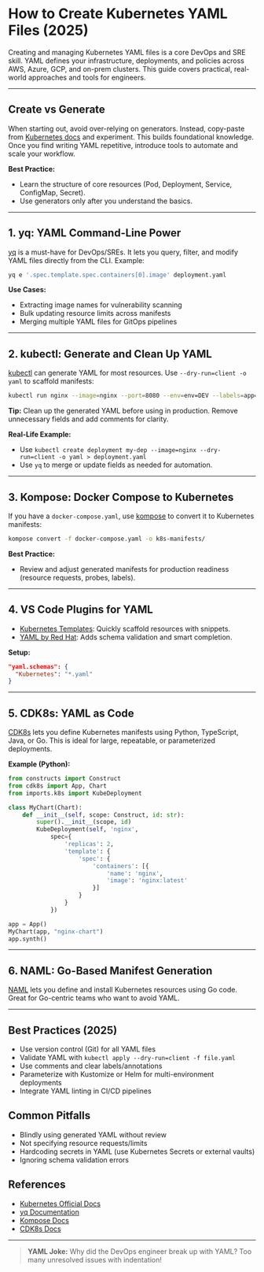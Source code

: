 # How to Create Kubernetes YAML Files (2025)

Creating and managing Kubernetes YAML files is a core DevOps and SRE skill. YAML defines your infrastructure, deployments, and policies across AWS, Azure, GCP, and on-prem clusters. This guide covers practical, real-world approaches and tools for engineers.

---

## Create vs Generate

When starting out, avoid over-relying on generators. Instead, copy-paste from [Kubernetes docs](https://kubernetes.io/) and experiment. This builds foundational knowledge. Once you find writing YAML repetitive, introduce tools to automate and scale your workflow.

**Best Practice:**
- Learn the structure of core resources (Pod, Deployment, Service, ConfigMap, Secret).
- Use generators only after you understand the basics.

---

## 1. yq: YAML Command-Line Power

[yq](https://mikefarah.gitbook.io/yq/) is a must-have for DevOps/SREs. It lets you query, filter, and modify YAML files directly from the CLI. Example:

```bash
yq e '.spec.template.spec.containers[0].image' deployment.yaml
```

**Use Cases:**
- Extracting image names for vulnerability scanning
- Bulk updating resource limits across manifests
- Merging multiple YAML files for GitOps pipelines

---

## 2. kubectl: Generate and Clean Up YAML

[kubectl](https://kubernetes.io/docs/reference/kubectl/kubectl/) can generate YAML for most resources. Use `--dry-run=client -o yaml` to scaffold manifests:

```bash
kubectl run nginx --image=nginx --port=8080 --env=env=DEV --labels=app=nginx,owner=user --dry-run=client -o yaml > nginx-pod.yaml
```

**Tip:** Clean up the generated YAML before using in production. Remove unnecessary fields and add comments for clarity.

**Real-Life Example:**
- Use `kubectl create deployment my-dep --image=nginx --dry-run=client -o yaml > deployment.yaml`
- Use `yq` to merge or update fields as needed for automation.

---

## 3. Kompose: Docker Compose to Kubernetes

If you have a `docker-compose.yaml`, use [kompose](https://kompose.io/) to convert it to Kubernetes manifests:

```bash
kompose convert -f docker-compose.yaml -o k8s-manifests/
```

**Best Practice:**
- Review and adjust generated manifests for production readiness (resource requests, probes, labels).

---

## 4. VS Code Plugins for YAML

- [Kubernetes Templates](https://marketplace.visualstudio.com/items?itemName=lunuan.kubernetes-templates): Quickly scaffold resources with snippets.
- [YAML by Red Hat](https://marketplace.visualstudio.com/items?itemName=redhat.vscode-yaml): Adds schema validation and smart completion.

**Setup:**
```json
"yaml.schemas": {
  "Kubernetes": "*.yaml"
}
```

---

## 5. CDK8s: YAML as Code

[CDK8s](https://cdk8s.io/) lets you define Kubernetes manifests using Python, TypeScript, Java, or Go. This is ideal for large, repeatable, or parameterized deployments.

**Example (Python):**
```python
from constructs import Construct
from cdk8s import App, Chart
from imports.k8s import KubeDeployment

class MyChart(Chart):
    def __init__(self, scope: Construct, id: str):
        super().__init__(scope, id)
        KubeDeployment(self, 'nginx',
            spec={
                'replicas': 2,
                'template': {
                    'spec': {
                        'containers': [{
                            'name': 'nginx',
                            'image': 'nginx:latest'
                        }]
                    }
                }
            })

app = App()
MyChart(app, "nginx-chart")
app.synth()
```

---

## 6. NAML: Go-Based Manifest Generation

[NAML](https://github.com/kris-nova/naml) lets you define and install Kubernetes resources using Go code. Great for Go-centric teams who want to avoid YAML.

---

## Best Practices (2025)
- Use version control (Git) for all YAML files
- Validate YAML with `kubectl apply --dry-run=client -f file.yaml`
- Use comments and clear labels/annotations
- Parameterize with Kustomize or Helm for multi-environment deployments
- Integrate YAML linting in CI/CD pipelines

## Common Pitfalls
- Blindly using generated YAML without review
- Not specifying resource requests/limits
- Hardcoding secrets in YAML (use Kubernetes Secrets or external vaults)
- Ignoring schema validation errors

## References
- [Kubernetes Official Docs](https://kubernetes.io/docs/)
- [yq Documentation](https://mikefarah.gitbook.io/yq/)
- [Kompose Docs](https://kompose.io/)
- [CDK8s Docs](https://cdk8s.io/docs/latest/)

---

> **YAML Joke:**
> Why did the DevOps engineer break up with YAML? Too many unresolved issues with indentation!
